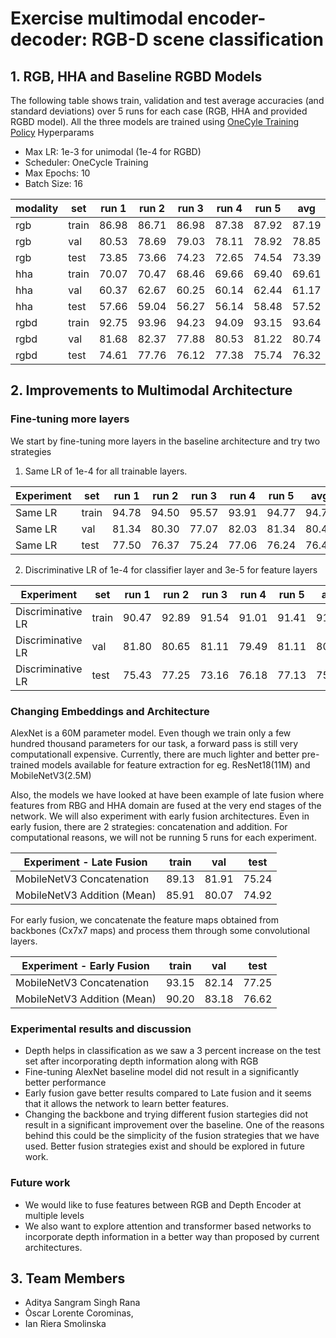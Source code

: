 # Exercise multimodal encoder-decoder: RGB-D scene classification

## 1. RGB, HHA and Baseline RGBD Models

The following table shows train, validation and test average accuracies (and standard deviations) over 5 runs for each case (RGB, HHA and provided RGBD model). All the three models are trained using [OneCyle Training Policy](https://pytorch.org/docs/stable/optim.html#torch.optim.lr_scheduler.OneCycleLR)
Hyperparams
- Max LR: 1e-3 for unimodal (1e-4 for RGBD)
- Scheduler: OneCycle Training
- Max Epochs: 10
- Batch Size: 16

| modality | set   | run 1 | run 2 | run 3 | run 4 | run 5 | avg   | std    |
|----------|-------|-------|-------|-------|-------|-------|-------|--------|
| rgb      | train | 86.98 | 86.71 | 86.98 | 87.38 | 87.92 | 87.19 | 0.4213 |
| rgb      | val   | 80.53 | 78.69 | 79.03 | 78.11 | 78.92 | 78.85 | 0.8714 |
| rgb      | test  | 73.85 | 73.66 | 74.23 | 72.65 | 74.54 | 73.39 | 1.0569 |
| hha      | train | 70.07 | 70.47 | 68.46 | 69.66 | 69.40 | 69.61 | 0.6812 |
| hha      | val   | 60.37 | 62.67 | 60.25 | 60.14 | 62.44 | 61.17 | 1.1323 |
| hha      | test  | 57.66 | 59.04 | 56.27 | 56.14 | 58.48 | 57.52 | 1.1592 |
| rgbd     | train | 92.75 | 93.96 | 94.23 | 94.09 | 93.15 | 93.64 | 0.5805 |
| rgbd     | val   | 81.68 | 82.37 | 77.88 | 80.53 | 81.22 | 80.74 | 1.5488 |
| rgbd     | test  | 74.61 | 77.76 | 76.12 | 77.38 | 75.74 | 76.32 | 1.1400 |

## 2. Improvements to Multimodal Architecture

### Fine-tuning more layers

We start by fine-tuning more layers in the baseline architecture and try two strategies

1. Same LR of 1e-4 for all trainable layers.

| Experiment | set   | run 1 | run 2 | run 3 | run 4 | run 5 | avg   | std    |
|------------|-------|-------|-------|-------|-------|-------|-------|--------|
| Same LR    | train | 94.78 | 94.50 | 95.57 | 93.91 | 94.77 | 94.71 | 0.5352 |
| Same LR    | val   | 81.34 | 80.30 | 77.07 | 82.03 | 81.34 | 80.42 | 1.7619 |
| Same LR    | test  | 77.50 | 76.37 | 75.24 | 77.06 | 76.24 | 76.48 | 0.7725 |

2. Discriminative LR of 1e-4 for classifier layer and 3e-5 for feature layers

|   Experiment      | set   | run 1 | run 2 | run 3 | run 4 | run 5 | avg   | std    |
|-------------------|-------|-------|-------|-------|-------|-------|-------|--------|
| Discriminative LR | train | 90.47 | 92.89 | 91.54 | 91.01 | 91.41 | 91.46 | 0.8045 |
| Discriminative LR | val   | 81.80 | 80.65 | 81.11 | 79.49 | 81.11 | 80.83 | 0.7649 |
| Discriminative LR | test  | 75.43 | 77.25 | 73.16 | 76.18 | 77.13 | 75.83 | 1.4912 |

### Changing Embeddings and Architecture

AlexNet is a 60M parameter model. Even though we train only a few hundred thousand parameters for our task, a forward pass is still very computationall expensive. Currently, there are much lighter and better pre-trained models available for feature extraction for eg. ResNet18(11M) and MobileNetV3(2.5M)


Also, the models we have looked at have been example of late fusion where features from RBG and HHA domain are fused at the very end stages of the network. We will also experiment with early fusion architectures. Even in early fusion, there are 2 strategies: concatenation and addition. For computational reasons, we will not be running 5 runs for each experiment.

|Experiment - Late Fusion         | train | val   | test  |
|---------------------------------|-------|-------|-------|
| MobileNetV3 Concatenation       | 89.13 | 81.91 | 75.24 |
| MobileNetV3 Addition (Mean)     | 85.91 | 80.07 | 74.92 |


For early fusion, we concatenate the feature maps obtained from backbones (Cx7x7 maps) and process them through some convolutional layers.

|Experiment - Early Fusion        | train | val   | test  |
|---------------------------------|-------|-------|-------|
| MobileNetV3 Concatenation       | 93.15 | 82.14 | 77.25 |
| MobileNetV3 Addition (Mean)     | 90.20 | 83.18 | 76.62 |

### Experimental results and discussion

- Depth helps in classification as we saw a 3 percent increase on the test set after incorporating depth information along with RGB
- Fine-tuning AlexNet baseline model did not result in a significantly better performance
- Early fusion gave better results compared to Late fusion and it seems that it allows the network to learn better features.
- Changing the backbone and trying different fusion startegies did not result in a significant improvement over the baseline. One of the reasons behind this could be the simplicity of the fusion strategies that we have used. Better fusion strategies exist and should be explored in future work.

### Future work

- We would like to fuse features between RGB and Depth Encoder at multiple levels
- We also want to explore attention and transformer based networks to incorporate depth information in a better way than proposed by current architectures.

## 3. Team Members

- Aditya Sangram Singh Rana
- Òscar Lorente Corominas,
- Ian Riera Smolinska